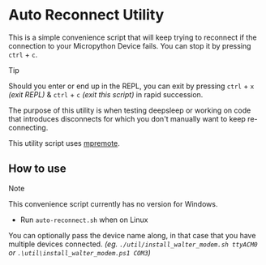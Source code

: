 # Auto Reconnect Utility

This is a simple convenience script that will keep trying to reconnect if
the connection to your Micropython Device fails. You can stop it by pressing
`ctrl` + `c`.

> [!TIP]
> Should you enter or end up in the REPL, you can exit by
> pressing `ctrl` + `x` *(exit REPL)* & `ctrl` + `c` *(exit this script)*
> in rapid succession.

The purpose of this utility is when testing deepsleep or working on code that
introduces disconnects for which you don't manually want to keep re-connecting.

This utility script uses
[mpremote](https://docs.micropython.org/en/latest/reference/mpremote.html).

## How to use

> [!NOTE]
> This convenience script currently has no version for Windows.

- Run `auto-reconnect.sh` when on Linux

You can optionally pass the device name along,
in that case that you have multiple devices connected.
*(eg. `./util/install_walter_modem.sh ttyACM0` or
`.\util\install_walter_modem.ps1 COM3`)*
